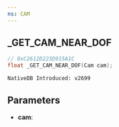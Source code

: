 ```yaml
---
ns: CAM 
---
```


## _GET_CAM_NEAR_DOF

```c
// 0xC2612D223D915A1C
float _GET_CAM_NEAR_DOF(Cam cam);
```

```
NativeDB Introduced: v2699
```

## Parameters
* **cam**:
